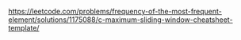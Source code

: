 https://leetcode.com/problems/frequency-of-the-most-frequent-element/solutions/1175088/c-maximum-sliding-window-cheatsheet-template/